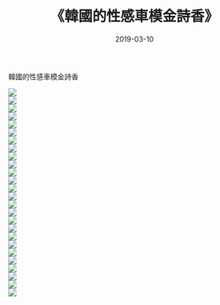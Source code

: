﻿---
layout: post
title:  《韓國的性感車模金詩香》
date:   2019-03-10
img: http://pic.660000.xyz/1:/性感/2019/韓國的性感車模金詩香/000.jpg
categories: [美女, 清纯, 唯美]
---

韓國的性感車模金詩香

  ![](http://pic.660000.xyz/1:/性感/2019/韓國的性感車模金詩香/001.jpg) <br> ![](http://pic.660000.xyz/1:/性感/2019/韓國的性感車模金詩香/002.jpg) <br> ![](http://pic.660000.xyz/1:/性感/2019/韓國的性感車模金詩香/003.jpg) <br> ![](http://pic.660000.xyz/1:/性感/2019/韓國的性感車模金詩香/004.jpg) <br> ![](http://pic.660000.xyz/1:/性感/2019/韓國的性感車模金詩香/005.jpg) <br> ![](http://pic.660000.xyz/1:/性感/2019/韓國的性感車模金詩香/006.jpg) <br> ![](http://pic.660000.xyz/1:/性感/2019/韓國的性感車模金詩香/007.jpg) <br> ![](http://pic.660000.xyz/1:/性感/2019/韓國的性感車模金詩香/008.jpg) <br> ![](http://pic.660000.xyz/1:/性感/2019/韓國的性感車模金詩香/009.jpg) <br> ![](http://pic.660000.xyz/1:/性感/2019/韓國的性感車模金詩香/010.jpg) <br> ![](http://pic.660000.xyz/1:/性感/2019/韓國的性感車模金詩香/011.jpg) <br> ![](http://pic.660000.xyz/1:/性感/2019/韓國的性感車模金詩香/012.jpg) <br> ![](http://pic.660000.xyz/1:/性感/2019/韓國的性感車模金詩香/013.jpg) <br> ![](http://pic.660000.xyz/1:/性感/2019/韓國的性感車模金詩香/014.jpg) <br> ![](http://pic.660000.xyz/1:/性感/2019/韓國的性感車模金詩香/015.jpg) <br> ![](http://pic.660000.xyz/1:/性感/2019/韓國的性感車模金詩香/016.jpg) <br> ![](http://pic.660000.xyz/1:/性感/2019/韓國的性感車模金詩香/017.jpg) <br> ![](http://pic.660000.xyz/1:/性感/2019/韓國的性感車模金詩香/018.jpg) <br> ![](http://pic.660000.xyz/1:/性感/2019/韓國的性感車模金詩香/019.jpg) <br> ![](http://pic.660000.xyz/1:/性感/2019/韓國的性感車模金詩香/020.jpg) <br> ![](http://pic.660000.xyz/1:/性感/2019/韓國的性感車模金詩香/021.jpg) <br> ![](http://pic.660000.xyz/1:/性感/2019/韓國的性感車模金詩香/022.jpg) <br> ![](http://pic.660000.xyz/1:/性感/2019/韓國的性感車模金詩香/023.jpg) <br> ![](http://pic.660000.xyz/1:/性感/2019/韓國的性感車模金詩香/024.jpg) <br> ![](http://pic.660000.xyz/1:/性感/2019/韓國的性感車模金詩香/025.jpg) <br> ![](http://pic.660000.xyz/1:/性感/2019/韓國的性感車模金詩香/026.jpg) <br>